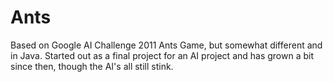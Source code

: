 # Ants
Based on Google AI Challenge 2011 Ants Game, but somewhat different and in Java.  Started out as a final project for an AI project and has grown a bit since then, though the AI's all still stink.
